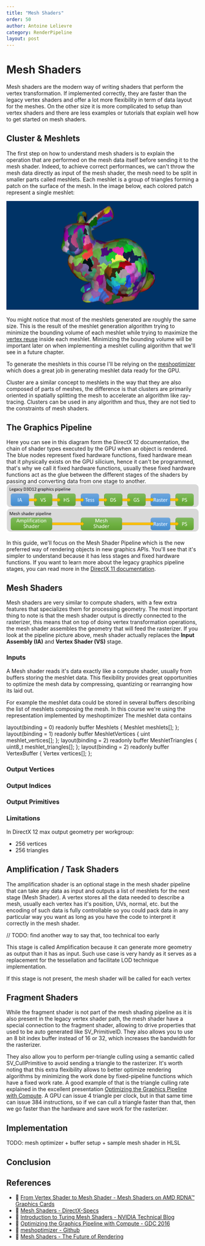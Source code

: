 ```yaml
---
title: "Mesh Shaders"
order: 50
author: Antoine Lelievre
category: RenderPipeline 
layout: post
---
```


# Mesh Shaders

Mesh shaders are the modern way of writing shaders that perform the vertex transformation. If implemented correctly, they are faster than the legacy vertex shaders and offer a lot more flexibility in term of data layout for the meshes. On the other size it is more complicated to setup than vertex shaders and there are less examples or tutorials that explain well how to get started on mesh shaders.

## Cluster & Meshlets

The first step on how to understand mesh shaders is to explain the operation that are performed on the mesh data itself before sending it to the mesh shader. Indeed, to achieve correct performances, we can't throw the mesh data directly as input of the mesh shader, the mesh need to be split in smaller parts called meshlets. Each meshlet is a group of triangles forming a patch on the surface of the mesh. In the image below, each colored patch represent a single meshlet:

![](../assets/Images/Stanford%20Bunny.png)

You might notice that most of the meshlets generated are roughly the same size. This is the result of the meshlet generation algorithm trying to minimize the bounding volume of each meshlet while trying to maximize the [vertex reuse](https://interplayoflight.wordpress.com/2021/11/14/shaded-vertex-reuse-on-modern-gpus/) inside each meshlet. Minimizing the bounding volume will be important later on when implementing a meshlet culling algorithm that we'll see in a future chapter.

To generate the meshlets in this course I'll be relying on the [meshoptimizer](https://github.com/zeux/meshoptimizer?tab=readme-ov-file#mesh-shading) which does a great job in generating meshlet data ready for the GPU.

Cluster are a similar concept to meshlets in the way that they are also composed of parts of meshes, the difference is that clusters are primarily oriented in spatially splitting the mesh to accelerate an algorithm like ray-tracing. Clusters can be used in any algorithm and thus, they are not tied to the constraints of mesh shaders.

## The Graphics Pipeline

Here you can see in this diagram form the DirectX 12 documentation, the chain of shader types executed by the GPU when an object is rendered. The blue nodes represent fixed hardware functions, fixed hardware mean that it physically exists on the GPU silicium, hence it can't be programmed, that's why we call it fixed hardware functions, usually these fixed hardware functions act as the glue between the different stages of the shaders by passing and converting data from one stage to another.
[![](../assets/Images/MeshShaderPipeline.png)](https://devblogs.microsoft.com/directx/dev-preview-of-new-directx-12-features/)

In this guide, we'll focus on the Mesh Shader Pipeline which is the new preferred way of rendering objects in new graphics APIs. You'll see that it's simpler to understand because it has less stages and fixed hardware functions. If you want to learn more about the legacy graphics pipeline stages, you can read more in the [DirectX 11 documentation](https://learn.microsoft.com/en-us/windows/win32/direct3d11/overviews-direct3d-11-graphics-pipeline).

## Mesh Shaders

Mesh shaders are very similar to compute shaders, with a few extra features that specializes them for processing geometry. The most important thing to note is that the mesh shader output is directly connected to the rasterizer, this means that on top of doing vertex transformation operations, the mesh shader assembles the geometry that will feed the rasterizer. If you look at the pipeline picture above, mesh shader actually replaces the **Input Assembly (IA)** and **Vertex Shader (VS)** stage.

### Inputs

A Mesh shader reads it's data exactly like a compute shader, usually from buffers storing the meshlet data. This flexibility provides great opportunities to optimize the mesh data by compressing, quantizing or rearranging how its laid out.

For example the meshlet data could be stored in several buffers describing the list of meshlets composing the mesh. In this course we're using the representation implemented by meshoptimizer
The meshlet data contains 

layout(binding = 0) readonly buffer Meshlets { Meshlet meshlets[]; };
layout(binding = 1) readonly buffer MeshletVertices { uint meshlet_vertices[]; };
layout(binding = 2) readonly buffer MeshletTriangles { uint8_t meshlet_triangles[]; };
layout(binding = 2) readonly buffer VertexBuffer { Vertex vertices[]; };


### Output Vertices

### Output Indices

### Output Primitives

### Limitations

In DirectX 12 max output geometry per workgroup:
- 256 vertices
- 256 triangles

## Amplification / Task Shaders

The amplification shader is an optional stage in the mesh shader pipeline that can take any data as input and outputs a list of meshlets for the next stage (Mesh Shader). A vertex stores all the data needed to describe a mesh, usually each vertex has it's position, UVs, normal, etc. but the encoding of such data is fully controllable so you could pack data in any particular way you want as long as you have the code to interpret it correctly in the mesh shader.

// TODO: find another way to say that, too technical too early

This stage is called Amplification because it can generate more geometry as output than it has as input. Such use case is very handy as it serves as a replacement for the tessellation and facilitate LOD technique implementation.

If this stage is not present, the mesh shader will be called for each vertex

## Fragment Shaders

While the fragment shader is not part of the mesh shading pipeline as it is also present in the legacy vertex shader path, the mesh shader have a special connection to the fragment shader, allowing to drive properties that used to be auto generated like SV_PrimitiveID. They also allows you to use an 8 bit index buffer instead of 16 or 32, which increases the bandwidth for the rasterizer.

They also allow you to perform per-triangle culling using a semantic called SV_CullPrimitive to avoid sending a triangle to the rasterizer. It's worth noting that this extra flexibility allows to better optimize rendering algorithms by minimizing the work done by fixed-pipeline functions which have a fixed work rate. A good example of that is the triangle culling rate explained in the excellent presentation [Optimizing the Graphics Pipeline with Compute](https://ubm-twvideo01.s3.amazonaws.com/o1/vault/gdc2016/Presentations/Wihlidal_Graham_OptimizingTheGraphics.pdf). A GPU can issue 4 triangle per clock, but in that same time can issue 384 instructions, so if we can cull a triangle faster than that, then we go faster than the hardware and save work for the rasterizer.

## Implementation

TODO: mesh optimizer + buffer setup + sample mesh shader in HLSL

## Conclusion

## References

- 📄 [From Vertex Shader to Mesh Shader - Mesh Shaders on AMD RDNA™ Graphics Cards](https://gpuopen.com/learn/mesh_shaders/mesh_shaders-from_vertex_shader_to_mesh_shader/)
- 📄 [Mesh Shaders - DirectX-Specs](https://microsoft.github.io/DirectX-Specs/d3d/MeshShader.html)
- 📄 [Introduction to Turing Mesh Shaders - NVIDIA Technical Blog](https://developer.nvidia.com/blog/introduction-turing-mesh-shaders/)
- 📄 [Optimizing the Graphics Pipeline with Compute - GDC 2016](https://ubm-twvideo01.s3.amazonaws.com/o1/vault/gdc2016/Presentations/Wihlidal_Graham_OptimizingTheGraphics.pdf)
- 📄 [meshoptimizer - Github](https://github.com/zeux/meshoptimizer?tab=readme-ov-file#mesh-shading)
- 🎥 [Mesh Shaders - The Future of Rendering](https://www.youtube.com/watch?v=3EMdMD1PsgY)
